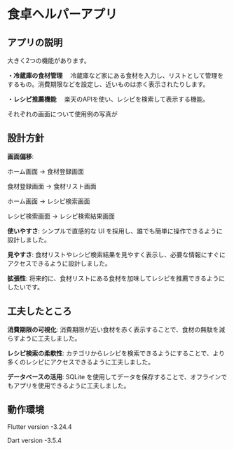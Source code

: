 # 食卓ヘルパーアプリ

## アプリの説明
大きく2つの機能があります。

**・冷蔵庫の食材管理**
　冷蔵庫など家にある食材を入力し、リストとして管理をするもの。消費期限などを設定し、近いものは赤く表示されたりします。

**・レシピ推薦機能**
　楽天のAPIを使い、レシピを検索して表示する機能。

 それぞれの画面について使用例の写真が

## 設計方針 
**画面偏移**:

ホーム画面 -> 食材登録画面

食材登録画面 -> 食材リスト画面

ホーム画面 -> レシピ検索画面

レシピ検索画面 -> レシピ検索結果画面

**使いやすさ**: シンプルで直感的な UI を採用し、誰でも簡単に操作できるように設計しました。

**見やすさ**: 食材リストやレシピ検索結果を見やすく表示し、必要な情報にすぐにアクセスできるように設計しました。

**拡張性**: 将来的に、食材リストにある食材を加味してレシピを推薦できるようにしたいです。

## 工夫したところ

**消費期限の可視化**: 消費期限が近い食材を赤く表示することで、食材の無駄を減らすように工夫しました。

**レシピ検索の柔軟性**: カテゴリからレシピを検索できるようにすることで、より多くのレシピにアクセスできるように工夫しました。

**データベースの活用**: SQLite を使用してデータを保存することで、オフラインでもアプリを使用できるように工夫しました。


## 動作環境

Flutter version -3.24.4 

Dart version -3.5.4 

